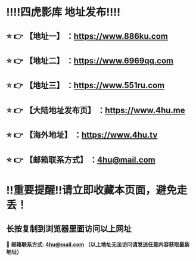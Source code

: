 :bangbang::bangbang:四虎影库 地址发布:bangbang::bangbang:
==
:star: :point_right: 【地址一】 ：https://www.886ku.com
------
:star: :point_right: 【地址二】 ：https://www.6969qq.com
------
:star: :point_right: 【地址三】 ：https://www.551ru.com
------
:star: :point_right: 【大陆地址发布页】 ：https://www.4hu.me
------
:star: :point_right: 【海外地址】 ：https://www.4hu.tv
------
:star: :point_right: 【邮箱联系方式】 ：4hu@mail.com
------
:bangbang:重要提醒:bangbang:请立即收藏本页面，避免走丢！
==

长按复制到浏览器里面访问以上网址
-

:e-mail: __邮箱联系方式: 4hu@mail.com （以上地址无法访问请发送任意内容获取最新地址）__

